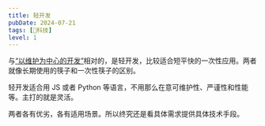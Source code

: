 ```yaml
---
title: 轻开发
pubDate: 2024-07-21
tags: [🔭科技]
level: 1
---
```


与[“以维护为中心的开发”](/dev/20240721-maintaince-centered-development)相对的，是轻开发，比较适合短平快的一次性应用。两者就像长期使用的筷子和一次性筷子的区别。

轻开发适合用 JS 或者 Python 等语言，不用那么在意可维护性、严谨性和性能等。主打的就是灵活。

两者各有优劣，各有适用场景。所以终究还是看具体需求提供具体技术手段。

